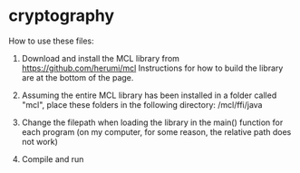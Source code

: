 # cryptography

How to use these files:

1. Download and install the MCL library from https://github.com/herumi/mcl
Instructions for how to build the library are at the bottom of the page.

2. Assuming the entire MCL library has been installed in a folder called "mcl",
place these folders in the following directory: /mcl/ffi/java


3. Change the filepath when loading the library in the main() function for each program (on my computer, for some reason, the relative path does not work)

4. Compile and run




